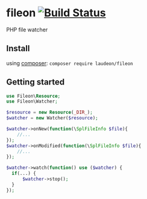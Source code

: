 # fileon [![Build Status](https://travis-ci.org/laudeon/fileon.svg?branch=master)](https://travis-ci.org/laudeon/fileon)
PHP file watcher

## Install
using [composer](https://getcomposer.org/doc/00-intro.md): `composer require laudeon/fileon`

## Getting started
```php
use Fileon\Resource;
use Fileon\Watcher;

$resource = new Resource(_DIR_);
$watcher = new Watcher($resource);

$watcher->onNew(function(\SplFileInfo $file){
    //...
});
$watcher->onModified(function(\SplFileInfo $file){
    //...
});

$watcher->watch(function() use ($watcher) {
  if(...) {
      $watcher->stop();
  }
});
```
